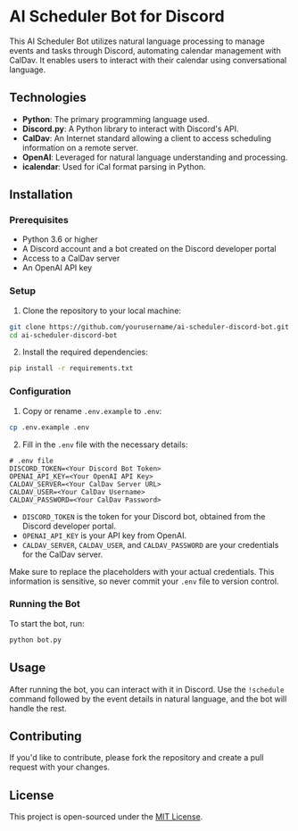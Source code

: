 # AI Scheduler Bot for Discord

This AI Scheduler Bot utilizes natural language processing to manage events and tasks through Discord, automating calendar management with CalDav. It enables users to interact with their calendar using conversational language.

## Technologies

- **Python**: The primary programming language used.
- **Discord.py**: A Python library to interact with Discord's API.
- **CalDav**: An Internet standard allowing a client to access scheduling information on a remote server.
- **OpenAI**: Leveraged for natural language understanding and processing.
- **icalendar**: Used for iCal format parsing in Python.

## Installation

### Prerequisites

- Python 3.6 or higher
- A Discord account and a bot created on the Discord developer portal
- Access to a CalDav server
- An OpenAI API key

### Setup

1. Clone the repository to your local machine:

```sh
git clone https://github.com/yourusername/ai-scheduler-discord-bot.git
cd ai-scheduler-discord-bot
```

2. Install the required dependencies:

```sh
pip install -r requirements.txt
```

### Configuration

1. Copy or rename `.env.example` to `.env`:

```sh
cp .env.example .env
```

2. Fill in the `.env` file with the necessary details:

```plaintext
# .env file
DISCORD_TOKEN=<Your Discord Bot Token>
OPENAI_API_KEY=<Your OpenAI API Key>
CALDAV_SERVER=<Your CalDav Server URL>
CALDAV_USER=<Your CalDav Username>
CALDAV_PASSWORD=<Your CalDav Password>
```

- `DISCORD_TOKEN` is the token for your Discord bot, obtained from the Discord developer portal.
- `OPENAI_API_KEY` is your API key from OpenAI.
- `CALDAV_SERVER`, `CALDAV_USER`, and `CALDAV_PASSWORD` are your credentials for the CalDav server.

Make sure to replace the placeholders with your actual credentials. This information is sensitive, so never commit your `.env` file to version control.

### Running the Bot

To start the bot, run:

```sh
python bot.py
```

## Usage

After running the bot, you can interact with it in Discord. Use the `!schedule` command followed by the event details in natural language, and the bot will handle the rest.

## Contributing

If you'd like to contribute, please fork the repository and create a pull request with your changes.

## License

This project is open-sourced under the [MIT License](https://choosealicense.com/licenses/mit/).
```
